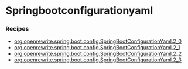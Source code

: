 # Springbootconfigurationyaml

### Recipes
* [org.openrewrite.spring.boot.config.SpringBootConfigurationYaml.2_0](2_0.md)
* [org.openrewrite.spring.boot.config.SpringBootConfigurationYaml.2_1](2_1.md)
* [org.openrewrite.spring.boot.config.SpringBootConfigurationYaml.2_2](2_2.md)
* [org.openrewrite.spring.boot.config.SpringBootConfigurationYaml.2_3](2_3.md)
